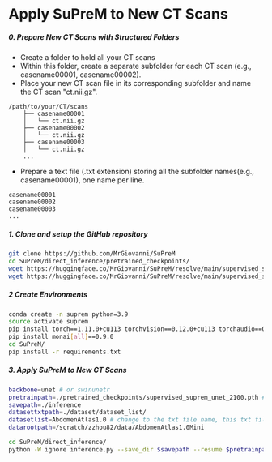 # Apply SuPreM to New CT Scans

##### 0. Prepare New CT Scans with Structured Folders
- Create a folder to hold all your CT scans
- Within this folder, create a separate subfolder for each CT scan (e.g., casename00001, casename00002).
- Place your new CT scan file in its corresponding subfolder and name the CT scan "ct.nii.gz".

```
/path/to/your/CT/scans
    ├── casename00001
    │   └── ct.nii.gz
    ├── casename00002
    │   └── ct.nii.gz
    ├── casename00003
    │   └── ct.nii.gz
    ...
```
- Prepare a text file (.txt extension) storing all the subfolder names(e.g., casename00001), one name per line.

```
casename00001
casename00002
casename00003
...
```

##### 1. Clone and setup the GitHub repository
```bash
git clone https://github.com/MrGiovanni/SuPreM
cd SuPreM/direct_inference/pretrained_checkpoints/
wget https://huggingface.co/MrGiovanni/SuPreM/resolve/main/supervised_suprem_swinunetr_2100.pth
wget https://huggingface.co/MrGiovanni/SuPreM/resolve/main/supervised_suprem_unet_2100.pth
```

##### 2 Create Environments
```bash
conda create -n suprem python=3.9
source activate suprem
pip install torch==1.11.0+cu113 torchvision==0.12.0+cu113 torchaudio==0.11.0 --extra-index-url https://download.pytorch.org/whl/cu113
pip install monai[all]==0.9.0
cd SuPreM/
pip install -r requirements.txt
```

##### 3. Apply SuPreM to New CT Scans

```bash
backbone=unet # or swinunetr
pretrainpath=./pretrained_checkpoints/supervised_suprem_unet_2100.pth # or ./pretrained_weights/supervised_suprem_swinunetr_2100.pth
savepath=./inference
datasettxtpath=./dataset/dataset_list/
datasetlist=AbdomenAtlas1.0 # change to the txt file name, this txt file stores all the names of new CT scans (must be saved under datasettxtpath)
datarootpath=/scratch/zzhou82/data/AbdomenAtlas1.0Mini

cd SuPreM/direct_inference/
python -W ignore inference.py --save_dir $savepath --resume $pretrainpath --dataset_list $datasetlist --data_root_path $datarootpath --data_txt_path $datasettxtpath --backbone $backbone --store_result
```
